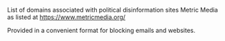 List of domains associated with political disinformation sites Metric Media as listed at https://www.metricmedia.org/

Provided in a convenient format for blocking emails and websites.
